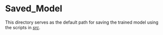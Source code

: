 # Saved_Model
This directory serves as the default path for saving the trained model using the scripts in [*src*](../src).